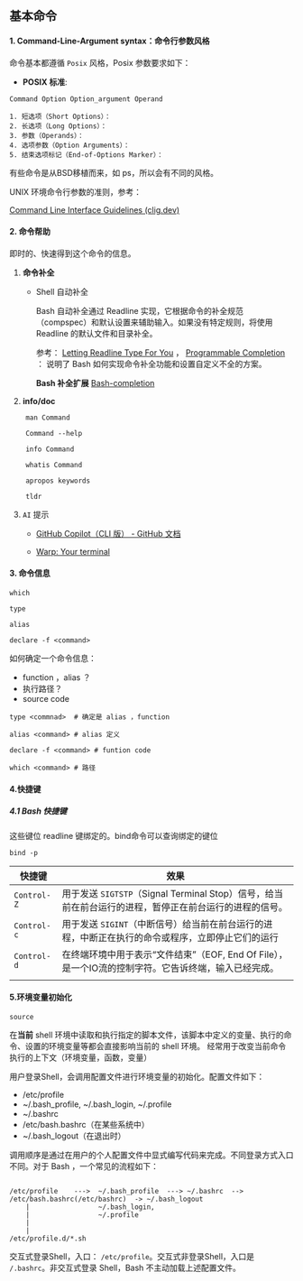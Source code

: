 ## 基本命令

####  1. Command-Line-Argument syntax：命令行参数风格

命令基本都遵循 `Posix` 风格，Posix 参数要求如下：

- **POSIX 标准**:

```
Command Option Option_argument Operand

1. 短选项（Short Options）：
2. 长选项（Long Options）：
3. 参数（Operands）：
4. 选项参数（Option Arguments）：
5. 结束选项标记（End-of-Options Marker）：
```

有些命令是从BSD移植而来，如 ps，所以会有不同的风格。

UNIX 环境命令行参数的准则，参考：

[Command Line Interface Guidelines (clig.dev)](https://clig.dev/)


#### 2. 命令帮助

即时的、快速得到这个命令的信息。

1. **命令补全**

   - Shell 自动补全

     Bash 自动补全通过 Readline 实现，它根据命令的补全规范（compspec）和默认设置来辅助输入。如果没有特定规则，将使用 Readline 的默认文件和目录补全。

     参考： [Letting Readline Type For You](https://www.gnu.org/software/bash/manual/bash.html#Commands-For-Completion) ， [Programmable Completion](https://www.gnu.org/software/bash/manual/bash.html#Programmable-Completion) ： 说明了 Bash 如何实现命令补全功能和设置自定义不全的方案。

     **Bash 补全扩展**  [Bash-completion](https://github.com/scop/bash-completion/)

2. **info/doc**

```
	man Command
	
	Command --help
	
	info Command
	
	whatis Command
	
	apropos keywords
	
	tldr
```

3. `AI` 提示

   - [GitHub Copilot（CLI 版） - GitHub 文档](https://docs.github.com/zh/copilot/github-copilot-in-the-cli)  

   - [Warp: Your terminal](https://www.warp.dev/)

#### 3. 命令信息

```
which

type

alias

declare -f <command> 
```

如何确定一个命令信息：

- function ，alias ？
- 执行路径？
- source code

```
type <commnad>  # 确定是 alias ，function

alias <command> # alias 定义

declare -f <command> # funtion code

which <command> # 路径
```

#### 4.快捷键

##### 4.1 Bash 快捷键

这些键位 readline 键绑定的。bind命令可以查询绑定的键位

```
bind -p
```


| 快捷键         | 效果                                                                 |
| ----------- | ------------------------------------------------------------------ |
| `Control-Z` | 用于发送 `SIGTSTP`（Signal Terminal Stop）信号，给当前在前台运行的进程，暂停正在前台运行的进程的信号。 |
| `Control-c` | 用于发送 `SIGINT`（中断信号）给当前在前台运行的进程，中断正在执行的命令或程序，立即停止它们的运行              |
| `Control-d` | 在终端环境中用于表示“文件结束”（EOF, End Of File），是一个IO流的控制字符。它告诉终端，输入已经完成。       |
|             |                                                                    |



#### 5.环境变量初始化

`source`

在**当前** shell 环境中读取和执行指定的脚本文件，该脚本中定义的变量、执行的命令、设置的环境变量等都会直接影响当前的 shell 环境。 经常用于改变当前命令执行的上下文（环境变量，函数，变量）



用户登录Shell，会调用配置文件进行环境变量的初始化。配置文件如下：

- /etc/profile
- ~/.bash_profile, ~/.bash_login, ~/.profile
- ~/.bashrc
- /etc/bash.bashrc（在某些系统中）
- ~/.bash_logout（在退出时）

调用顺序是通过在用户的个人配置文件中显式编写代码来完成。不同登录方式入口不同。对于 Bash ，一个常见的流程如下：

```

/etc/profile    --->  ~/.bash_profile  ---> ~/.bashrc  --> /etc/bash.bashrc(/etc/bashrc)  -> ~/.bash_logout
    |                 ~/.bash_login, 
    |                 ~/.profile
    |    
    |
/etc/profile.d/*.sh

```

交互式登录Shell，入口： `/etc/profile`。交互式非登录Shell，入口是 `/.bashrc`。非交互式登录 Shell，Bash 不主动加载上述配置文件。







